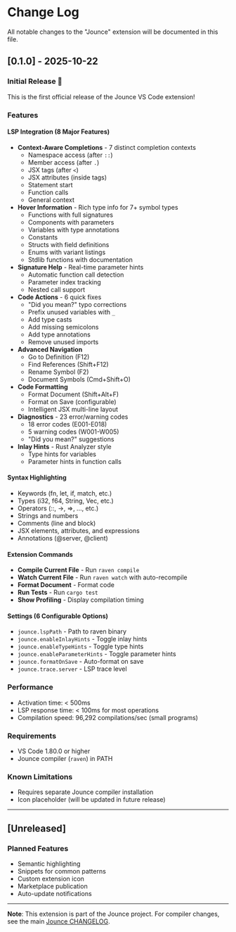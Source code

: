 # Change Log

All notable changes to the "Jounce" extension will be documented in this file.

## [0.1.0] - 2025-10-22

### Initial Release 🎉

This is the first official release of the Jounce VS Code extension!

### Features

#### LSP Integration (8 Major Features)
- **Context-Aware Completions** - 7 distinct completion contexts
  - Namespace access (after `::`)
  - Member access (after `.`)
  - JSX tags (after `<`)
  - JSX attributes (inside tags)
  - Statement start
  - Function calls
  - General context
- **Hover Information** - Rich type info for 7+ symbol types
  - Functions with full signatures
  - Components with parameters
  - Variables with type annotations
  - Constants
  - Structs with field definitions
  - Enums with variant listings
  - Stdlib functions with documentation
- **Signature Help** - Real-time parameter hints
  - Automatic function call detection
  - Parameter index tracking
  - Nested call support
- **Code Actions** - 6 quick fixes
  - "Did you mean?" typo corrections
  - Prefix unused variables with `_`
  - Add type casts
  - Add missing semicolons
  - Add type annotations
  - Remove unused imports
- **Advanced Navigation**
  - Go to Definition (F12)
  - Find References (Shift+F12)
  - Rename Symbol (F2)
  - Document Symbols (Cmd+Shift+O)
- **Code Formatting**
  - Format Document (Shift+Alt+F)
  - Format on Save (configurable)
  - Intelligent JSX multi-line layout
- **Diagnostics** - 23 error/warning codes
  - 18 error codes (E001-E018)
  - 5 warning codes (W001-W005)
  - "Did you mean?" suggestions
- **Inlay Hints** - Rust Analyzer style
  - Type hints for variables
  - Parameter hints in function calls

#### Syntax Highlighting
- Keywords (fn, let, if, match, etc.)
- Types (i32, f64, String, Vec, etc.)
- Operators (::, ->, =>, ..., etc.)
- Strings and numbers
- Comments (line and block)
- JSX elements, attributes, and expressions
- Annotations (@server, @client)

#### Extension Commands
- **Compile Current File** - Run `raven compile`
- **Watch Current File** - Run `raven watch` with auto-recompile
- **Format Document** - Format code
- **Run Tests** - Run `cargo test`
- **Show Profiling** - Display compilation timing

#### Settings (6 Configurable Options)
- `jounce.lspPath` - Path to raven binary
- `jounce.enableInlayHints` - Toggle inlay hints
- `jounce.enableTypeHints` - Toggle type hints
- `jounce.enableParameterHints` - Toggle parameter hints
- `jounce.formatOnSave` - Auto-format on save
- `jounce.trace.server` - LSP trace level

### Performance
- Activation time: < 500ms
- LSP response time: < 100ms for most operations
- Compilation speed: 96,292 compilations/sec (small programs)

### Requirements
- VS Code 1.80.0 or higher
- Jounce compiler (`raven`) in PATH

### Known Limitations
- Requires separate Jounce compiler installation
- Icon placeholder (will be updated in future release)

---

## [Unreleased]

### Planned Features
- Semantic highlighting
- Snippets for common patterns
- Custom extension icon
- Marketplace publication
- Auto-update notifications

---

**Note**: This extension is part of the Jounce project. For compiler changes, see the main [Jounce CHANGELOG](https://github.com/jounce/jounce/blob/main/CHANGELOG.md).

